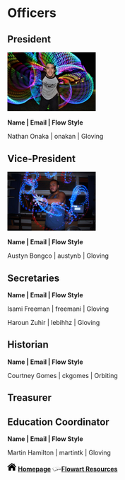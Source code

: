 
# Officers

## President
<img src="nate.jpg" width="200">  

**Name | Email | Flow Style**

Nathan Onaka | onakan | Gloving

## Vice-President
<img src="austyn.jpg" width="200">

**Name | Email | Flow Style**

Austyn Bongco | austynb | Gloving

## Secretaries 

**Name | Email | Flow Style**

Isami Freeman | freemani | Gloving

Haroun Zuhir | lebihhz | Gloving

## Historian

**Name | Email | Flow Style**

Courtney Gomes | ckgomes | Orbiting

## Treasurer

## Education Coordinator

**Name | Email | Flow Style**

Martin Hamilton | martintk | Gloving

<img src="home.png" width="20"> **[Homepage](index.md)**  <img src="book.png" width="20">**[Flowart Resources](flowresources.md)**
